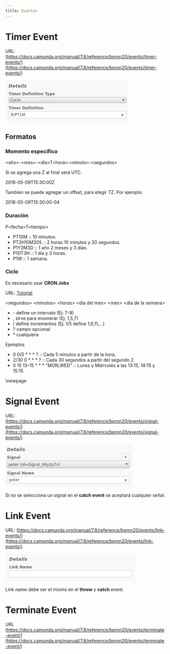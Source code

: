 ```yaml
---
title: Eventos
---
```


# Timer Event

URL: [https://docs.camunda.org/manual/7.8/reference/bpmn20/events/timer-events/](https://docs.camunda.org/manual/7.8/reference/bpmn20/events/timer-events/)

![](timer.png)

## Formatos

### Momento específico

\<año\>-\<mes\>-\<día\>T\<hora\>:\<minuto\>:\<segundos\>

Si se agrega una Z al final será UTC.

2018-05-09T15:30:00Z

Tambien se puede agregar un offset, para elegir TZ.
Por ejemplo:

2018-05-09T15:30:00-04

### Duración

P\<fecha\>T\<tiempo\>

- PT10M :: 10 minutos.
- PT2H10M20S :: 2 horas 10 minutos y 20 segundos.
- P1Y2M3D :: 1 año 2 meses y 3 días.
- P1DT3H :: 1 día y 3 horas.
- P1W :: 1 semana.


### Ciclo

Es necesario usar **CRON Jobs**

URL: [Tutorial](http://www.quartz-scheduler.org/documentation/quartz-2.1.x/tutorials/tutorial-lesson-06.html)

\<segundos\> \<minutos\> \<horas\> \<día del mes\> \<mes\> \<día de la semana\>

- \- define un intervalo (Ej: 7-9)
- , sirve para enumerar (Ej: 1,5,7)
- / define incrementos (Ej: 1/5 define 1,6,11,...)
- ? campo opcional
- \* cualquiera


Ejemplos

- 0 0/5 * * * ? :: Cada 5 minutos a partir de la hora.
- 2/30 0 * * * ? :: Cada 30 segundos a partir del segundo 2.
- 0 15 13-15 * * * "MON,WED" :: Lunes y Miércoles a las 13:15, 14:15 y 15:15.

\newpage
# Signal Event

URL: [https://docs.camunda.org/manual/7.8/reference/bpmn20/events/signal-events/](https://docs.camunda.org/manual/7.8/reference/bpmn20/events/signal-events/)

![](signal.png)

Si no se selecciona un signal en el **catch event** se aceptará cualquier señal.

# Link Event

URL: [https://docs.camunda.org/manual/7.8/reference/bpmn20/events/link-events/](https://docs.camunda.org/manual/7.8/reference/bpmn20/events/link-events/)

![](link.png)

Link name debe ser el mismo en el **throw** y **catch** event.

# Terminate Event

URL [https://docs.camunda.org/manual/7.8/reference/bpmn20/events/terminate-event/](https://docs.camunda.org/manual/7.8/reference/bpmn20/events/terminate-event/)

